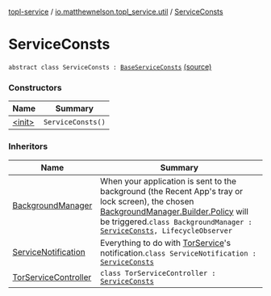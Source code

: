 [topl-service](../../index.md) / [io.matthewnelson.topl_service.util](../index.md) / [ServiceConsts](./index.md)

# ServiceConsts

`abstract class ServiceConsts : `[`BaseServiceConsts`](../../..//topl-service-base/io.matthewnelson.topl_service_base/-base-service-consts/index.md) [(source)](https://github.com/05nelsonm/TorOnionProxyLibrary-Android/blob/master/topl-service/src/main/java/io/matthewnelson/topl_service/util/ServiceConsts.kt#L78)

### Constructors

| Name | Summary |
|---|---|
| [&lt;init&gt;](-init-.md) | `ServiceConsts()` |

### Inheritors

| Name | Summary |
|---|---|
| [BackgroundManager](../../io.matthewnelson.topl_service.lifecycle/-background-manager/index.md) | When your application is sent to the background (the Recent App's tray or lock screen), the chosen [BackgroundManager.Builder.Policy](../../io.matthewnelson.topl_service.lifecycle/-background-manager/-builder/-policy.md) will be triggered.`class BackgroundManager : `[`ServiceConsts`](./index.md)`, LifecycleObserver` |
| [ServiceNotification](../../io.matthewnelson.topl_service.notification/-service-notification/index.md) | Everything to do with [TorService](#)'s notification.`class ServiceNotification : `[`ServiceConsts`](./index.md) |
| [TorServiceController](../../io.matthewnelson.topl_service/-tor-service-controller/index.md) | `class TorServiceController : `[`ServiceConsts`](./index.md) |
